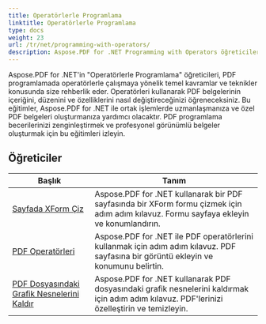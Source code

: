 ```yaml
---
title: Operatörlerle Programlama
linktitle: Operatörlerle Programlama
type: docs
weight: 23
url: /tr/net/programming-with-operators/
description: Aspose.PDF for .NET Programming with Operators öğreticileri, size PDF programlamada operatörlerle çalışmak için temel teknikleri öğretir.
---
```


Aspose.PDF for .NET'in "Operatörlerle Programlama" öğreticileri, PDF programlamada operatörlerle çalışmaya yönelik temel kavramlar ve teknikler konusunda size rehberlik eder. Operatörleri kullanarak PDF belgelerinin içeriğini, düzenini ve özelliklerini nasıl değiştireceğinizi öğreneceksiniz. Bu eğitimler, Aspose.PDF for .NET ile ortak işlemlerde uzmanlaşmanıza ve özel PDF belgeleri oluşturmanıza yardımcı olacaktır. PDF programlama becerilerinizi zenginleştirmek ve profesyonel görünümlü belgeler oluşturmak için bu eğitimleri izleyin.

## Öğreticiler
| Başlık | Tanım |
| --- | --- | 
| [Sayfada XForm Çiz](./draw-xform-on-page/) | Aspose.PDF for .NET kullanarak bir PDF sayfasında bir XForm formu çizmek için adım adım kılavuz. Formu sayfaya ekleyin ve konumlandırın. |  
| [PDF Operatörleri](./pdf-operators/) | Aspose.PDF for .NET ile PDF operatörlerini kullanmak için adım adım kılavuz. PDF sayfasına bir görüntü ekleyin ve konumunu belirtin. |  
| [PDF Dosyasındaki Grafik Nesnelerini Kaldır](./remove-graphics-objects/) | Aspose.PDF for .NET kullanarak PDF dosyasındaki grafik nesnelerini kaldırmak için adım adım kılavuz. PDF'lerinizi özelleştirin ve temizleyin. |  